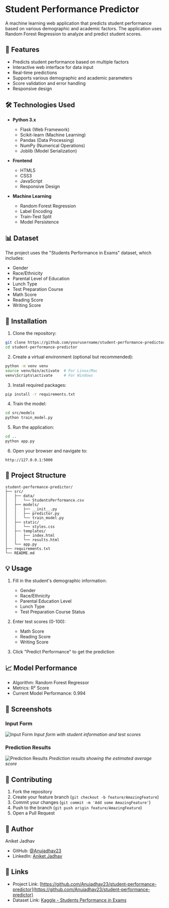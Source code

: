 # Student Performance Predictor

A machine learning web application that predicts student performance based on various demographic and academic factors. The application uses Random Forest Regression to analyze and predict student scores.

## 🎯 Features

- Predicts student performance based on multiple factors
- Interactive web interface for data input
- Real-time predictions
- Supports various demographic and academic parameters
- Score validation and error handling
- Responsive design

## 🛠️ Technologies Used

- **Python 3.x**
  - Flask (Web Framework)
  - Scikit-learn (Machine Learning)
  - Pandas (Data Processing)
  - NumPy (Numerical Operations)
  - Joblib (Model Serialization)

- **Frontend**
  - HTML5
  - CSS3
  - JavaScript
  - Responsive Design

- **Machine Learning**
  - Random Forest Regression
  - Label Encoding
  - Train-Test Split
  - Model Persistence

## 📊 Dataset

The project uses the "Students Performance in Exams" dataset, which includes:
- Gender
- Race/Ethnicity
- Parental Level of Education
- Lunch Type
- Test Preparation Course
- Math Score
- Reading Score
- Writing Score

## 🚀 Installation

1. Clone the repository:
```bash
git clone https://github.com/yourusername/student-performance-predictor.git
cd student-performance-predictor
```

2. Create a virtual environment (optional but recommended):
```bash
python -m venv venv
source venv/bin/activate  # For Linux/Mac
venv\Scripts\activate     # For Windows
```

3. Install required packages:
```bash
pip install -r requirements.txt
```

4. Train the model:
```bash
cd src/models
python train_model.py
```

5. Run the application:
```bash
cd ..
python app.py
```

6. Open your browser and navigate to:
```
http://127.0.0.1:5000
```

## 📁 Project Structure

```
student-performance-predictor/
├── src/
│   ├── data/
│   │   └── StudentsPerformance.csv
│   ├── models/
│   │   ├── __init__.py
│   │   ├── predictor.py
│   │   └── train_model.py
│   ├── static/
│   │   └── styles.css
│   ├── templates/
│   │   ├── index.html
│   │   └── results.html
│   └── app.py
├── requirements.txt
└── README.md
```

## 💡 Usage

1. Fill in the student's demographic information:
   - Gender
   - Race/Ethnicity
   - Parental Education Level
   - Lunch Type
   - Test Preparation Course Status

2. Enter test scores (0-100):
   - Math Score
   - Reading Score
   - Writing Score

3. Click "Predict Performance" to get the prediction

## 📈 Model Performance

- Algorithm: Random Forest Regressor
- Metrics: R² Score
- Current Model Performance: 0.994

## 📸 Screenshots

### Input Form
![Input Form](screenshots/input_form.png)
*Input form with student information and test scores*

### Prediction Results
![Prediction Results](screenshots/prediction_results.png)
*Prediction results showing the estimated average score*

## 🤝 Contributing

1. Fork the repository
2. Create your feature branch (`git checkout -b feature/AmazingFeature`)
3. Commit your changes (`git commit -m 'Add some AmazingFeature'`)
4. Push to the branch (`git push origin feature/AmazingFeature`)
5. Open a Pull Request

## 👤 Author

Aniket Jadhav
- GitHub: [@Anujadhav23](https://github.com/Anujadhav23)
- LinkedIn: [Aniket Jadhav](https://www.linkedin.com/in/aniket-jadhav-99969331b)

## 🔗 Links

- Project Link: [https://github.com/Anujadhav23/student-performance-predictor](https://github.com/Anujadhav23/student-performance-predictor)
- Dataset Link: [Kaggle - Students Performance in Exams](https://www.kaggle.com/datasets/spscientist/students-performance-in-exams)